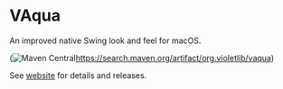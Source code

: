 # VAqua

An improved native Swing look and feel for macOS.

(![Maven Central](https://maven-badges.herokuapp.com/maven-central/org.violetlib/vaqua/badge.svg)https://search.maven.org/artifact/org.violetlib/vaqua)

See [website](https://violetlib.org/vaqua/overview.html) for details and releases.
